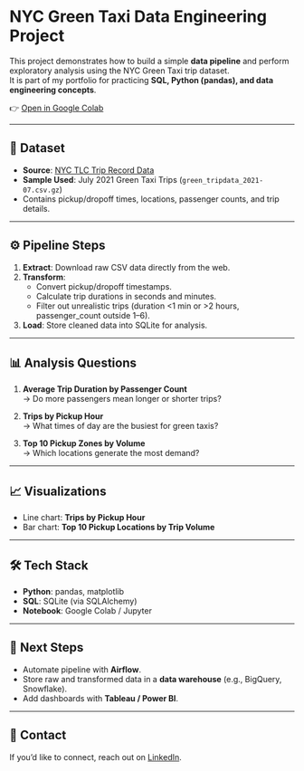 # NYC Green Taxi Data Engineering Project

This project demonstrates how to build a simple **data pipeline** and perform exploratory analysis using the NYC Green Taxi trip dataset.  
It is part of my portfolio for practicing **SQL, Python (pandas), and data engineering concepts**.

👉 [Open in Google Colab](https://colab.research.google.com/drive/1eCTKV5YeUyJjqhZfoUxEJG7FyRoaNA-L?usp=sharing)

---

## 📂 Dataset
- **Source**: [NYC TLC Trip Record Data](https://www.nyc.gov/assets/tlc/downloads/pdf/data_dictionary_trip_records_green.pdf)  
- **Sample Used**: July 2021 Green Taxi Trips (`green_tripdata_2021-07.csv.gz`)  
- Contains pickup/dropoff times, locations, passenger counts, and trip details.

---

## ⚙️ Pipeline Steps
1. **Extract**: Download raw CSV data directly from the web.  
2. **Transform**:
   - Convert pickup/dropoff timestamps.
   - Calculate trip durations in seconds and minutes.
   - Filter out unrealistic trips (duration <1 min or >2 hours, passenger_count outside 1–6).  
3. **Load**: Store cleaned data into SQLite for analysis.  

---

## 📊 Analysis Questions
1. **Average Trip Duration by Passenger Count**  
   → Do more passengers mean longer or shorter trips?  

2. **Trips by Pickup Hour**  
   → What times of day are the busiest for green taxis?  

3. **Top 10 Pickup Zones by Volume**  
   → Which locations generate the most demand?  

---

## 📈 Visualizations
- Line chart: **Trips by Pickup Hour**  
- Bar chart: **Top 10 Pickup Locations by Trip Volume**  

---

## 🛠️ Tech Stack
- **Python**: pandas, matplotlib  
- **SQL**: SQLite (via SQLAlchemy)  
- **Notebook**: Google Colab / Jupyter  

---

## 🚀 Next Steps
- Automate pipeline with **Airflow**.  
- Store raw and transformed data in a **data warehouse** (e.g., BigQuery, Snowflake).  
- Add dashboards with **Tableau / Power BI**.  

---

## 📧 Contact
If you’d like to connect, reach out on [LinkedIn](https://linkedin.com/in/yourprofile).

